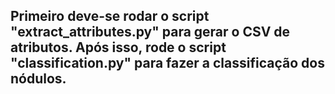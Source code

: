 ## Primeiro deve-se rodar o script "extract_attributes.py" para gerar o CSV de atributos. Após isso, rode o script "classification.py" para fazer a classificação dos nódulos.
